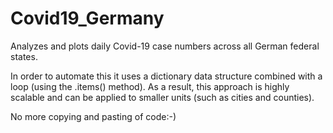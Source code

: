 # Covid19_Germany
Analyzes and plots daily Covid-19 case numbers across all German federal states.

In order to automate this it uses a dictionary data structure combined with a loop (using the .items() method). As a result, this approach is highly scalable and can be applied to smaller units (such as cities and counties).

 No more copying and pasting of code:-)

